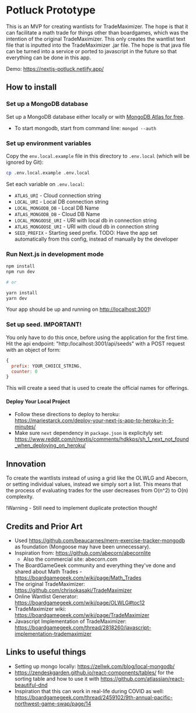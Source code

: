 # Potluck Prototype

This is an MVP for creating wantlists for TradeMaximizer. The hope is that it can facilitate a math trade for things other than boardgames, which was the intention of the original TradeMaximizer. This only creates the wantlist text file that is inputted into the TradeMaximizer .jar file. The hope is that java file can be turned into a service or ported to javascript in the future so that everything can be done in this app.

Demo: https://nextjs-potluck.netlify.app/

## How to install

### Set up a MongoDB database

Set up a MongoDB database either locally or with [MongoDB Atlas for free](https://mongodb.com/atlas).

- To start mongodb, start from command line: `mongod --auth`

### Set up environment variables

Copy the `env.local.example` file in this directory to `.env.local` (which will be ignored by Git):

```bash
cp .env.local.example .env.local
```

Set each variable on `.env.local`:

- `ATLAS_URI` - Cloud connection string
- `LOCAL_URI` - Local DB connection string
- `LOCAL_MONGODB_DB` - Local DB Name
- `ATLAS_MONGODB_DB` - Cloud DB Name
- `LOCAL_MONGOOSE_URI` - URI with local db in connection string
- `ATLAS_MONGOOSE_URI` - URI with cloud db in connection string
- `SEED_PREFIX` - Starting seed prefix. TODO: Have the app set automatically from this config, instead of manually by the developer

### Run Next.js in development mode

```bash
npm install
npm run dev

# or

yarn install
yarn dev
```

Your app should be up and running on [http://localhost:3001](http://localhost:3001)!

### Set up seed. IMPORTANT!

You only have to do this once, before using the application for the first time. Hit the api endpoint: "http:/localhost:3001/api/seeds" with a POST request with an object of form:

```js
{
  prefix: YOUR_CHOICE_STRING,
  counter: 0
}
```

This will create a seed that is used to create the official names for offerings.

#### Deploy Your Local Project

- Follow these directions to deploy to heroku: https://mariestarck.com/deploy-your-next-js-app-to-heroku-in-5-minutes/
- Make sure `next` dependency in `package.json` is explicityly set: https://www.reddit.com/r/nextjs/comments/hdkkps/sh_1_next_not_found_when_deploying_on_heroku/

## Innovation

To create the wantlists instead of using a grid like the OLWLG and Abecorn, or setting individual values, instead we simply sort a list. This means that the process of evaluating trades for the user decreases from O(n^2) to O(n) complexity.

!Warning - Still need to implement duplicate protection though!

## Credits and Prior Art

- Used https://github.com/beaucarnes/mern-exercise-tracker-mongodb as foundation (Mongoose may have been unnecessary).
- Inspiration from: https://github.com/abecorn/abecornlite
  - Also the commercial site: abecorn.com
- The BoardGameGeek community and everything they've done and shared about Math Trades - https://boardgamegeek.com/wiki/page/Math_Trades
- The original TradeMaximizer: https://github.com/chrisokasaki/TradeMaximizer
- Online Wantlist Generator: https://boardgamegeek.com/wiki/page/OLWLG#toc12
- TradeMaximizer wiki: https://boardgamegeek.com/wiki/page/TradeMaximizer
- Javascript Implementation of TradeMaximizer: https://boardgamegeek.com/thread/2818260/javascript-implementation-trademaximizer

## Links to useful things

- Setting up mongo locally: https://zellwk.com/blog/local-mongodb/
- https://zendeskgarden.github.io/react-components/tables/ for the sorting table and how to use it with https://github.com/atlassian/react-beautiful-dnd
- Inspiration that this can work in real-life during COVID as well: https://boardgamegeek.com/thread/2459102/9th-annual-pacific-northwest-game-swap/page/14
